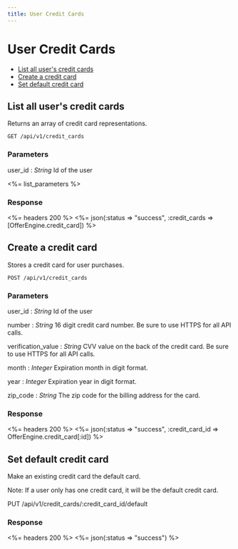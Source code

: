 ```yaml
---
title: User Credit Cards
---
```


# User Credit Cards

* [List all user's credit cards](/v1/users/credit_cards/#list-all-users-credit-cards)
* [Create a credit card](/v1/users/credit_cards/#create-a-credit-card)
* [Set default credit card](/v1/users/credit_cards/#set-default-credit-card)

## List all user's credit cards
Returns an array of credit card representations.

    GET /api/v1/credit_cards

### Parameters

user_id
: _String_ Id of the user

<%= list_parameters %>

### Response

<%= headers 200 %>
<%= json(:status => "success", :credit_cards => [OfferEngine.credit_card]) %>

## Create a credit card
Stores a credit card for user purchases.

    POST /api/v1/credit_cards

### Parameters

user_id
: _String_ Id of the user

number
: _String_ 16 digit credit card number.  Be sure to use HTTPS for all API calls.

verification_value
: _String_ CVV value on the back of the credit card.  Be sure to use HTTPS for all API calls.

month
: _Integer_ Expiration month in digit format.

year
: _Integer_ Expiration year in digit format.

zip_code
: _String_ The zip code for the billing address for the card.

### Response

<%= headers 200 %>
<%= json(:status => "success", :credit_card_id => OfferEngine.credit_card[:id]) %>

## Set default credit card
Make an existing credit card the default card.

Note: If a user only has one credit card, it will be the default credit card.

   PUT /api/v1/credit_cards/:credit_card_id/default

### Response

<%= headers 200 %>
<%= json(:status => "success") %>
